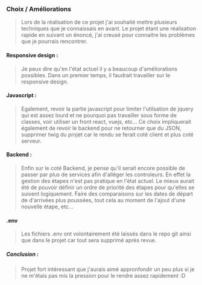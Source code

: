 ### Choix / Améliorations

> Lors de la réalisation de ce projet j'ai souhaité mettre plusieurs techniques que je connaissais en avant. Le projet étant une réalisation rapide en suivant un énoncé, j'ai creusé pour connaitre les problèmes que je pourrais rencontrer.

#### Responsive design :
> Je peux dire qu'en l'état actuel il y a beaucoup d'améliorations possibles. Dans un premier temps, il faudrait travailler sur le responsive design.

#### Javascript :
> Egalement, revoir la partie javascript pour limiter l'utilsation de jquery qui est assez lourd et ne pourquoi pas travailler sous forme de classes, voir utiliser un front react, vuejs, etc... Ce choix impliquerait également de revoir le backend pour ne retourner que du JSON, supprimer twig du projet car le rendu se ferait coté client et plus coté serveur.

#### Backend :
> Enfin sur le coté Backend, je pense qu'il serait encore possible de passer par plus de services afin d'alléger les controleurs.
> En effet la gestion des étapes n'est pas pratique en l'état actuel. Le mieux aurait été de pouvoir définir un ordre de priorité des étapes pour qu'elles se suivent logiquement. Faire des comparaisons sur les dates de départ de d'arrivées plus poussées, tout cela au moment de l'ajout d'une nouvelle étape, etc...

#### .env
> Les fichiers .env ont volontairement été laissés dans le repo git ainsi que dans le projet car tout sera supprimé après revue.

##### Conclusion :
> Projet fort intéressant que j'aurais aimé appronfondir un peu plus si je ne m'étais pas mis la pression pour le rendre assez rapidement :D